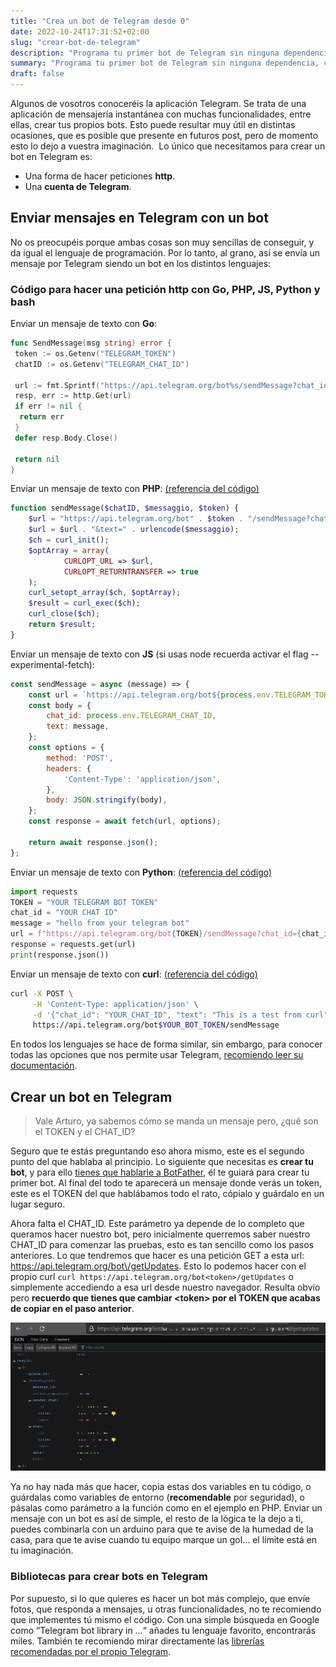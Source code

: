 ```yaml
---
title: "Crea un bot de Telegram desde 0"
date: 2022-10-24T17:31:52+02:00
slug: "crear-bot-de-telegram"
description: "Programa tu primer bot de Telegram sin ninguna dependencia, con puro código."
summary: "Programa tu primer bot de Telegram sin ninguna dependencia, con puro código."
draft: false
---
```


Algunos de vosotros conoceréis la aplicación Telegram. Se trata de una aplicación de mensajería instantánea con muchas funcionalidades, entre ellas, crear tus propios bots. Esto puede resultar muy útil en distintas ocasiones, que es posible que presente en futuros post, pero de momento esto lo dejo a vuestra imaginación.
‌
Lo único que necesitamos para crear un bot en Telegram es:

- Una forma de hacer peticiones **http**.
- Una **cuenta de Telegram**.

## Enviar mensajes en Telegram con un bot

No os preocupéis porque ambas cosas son muy sencillas de conseguir, y da igual el lenguaje de programación. Por lo tanto, al grano, así se envía un mensaje por Telegram siendo un bot en los distintos lenguajes:

### Código para hacer una petición http con Go, PHP, JS, Python y bash

Enviar un mensaje de texto con **Go**:

```go
func SendMessage(msg string) error {
 token := os.Getenv("TELEGRAM_TOKEN")
 chatID := os.Getenv("TELEGRAM_CHAT_ID")

 url := fmt.Sprintf("https://api.telegram.org/bot%s/sendMessage?chat_id=%s&text=%s", token, chatID, msg)
 resp, err := http.Get(url)
 if err != nil {
  return err
 }
 defer resp.Body.Close()

 return nil
}
```

Enviar un mensaje de texto con **PHP**: [(referencia del código)](https://stackoverflow.com/a/32875341)

```php
function sendMessage($chatID, $messaggio, $token) {
    $url = "https://api.telegram.org/bot" . $token . "/sendMessage?chat_id=" . $chatID;
    $url = $url . "&text=" . urlencode($messaggio);
    $ch = curl_init();
    $optArray = array(
            CURLOPT_URL => $url,
            CURLOPT_RETURNTRANSFER => true
    );
    curl_setopt_array($ch, $optArray);
    $result = curl_exec($ch);
    curl_close($ch);
    return $result;
}
```

Enviar un mensaje de texto con **JS** (si usas node recuerda activar el flag --experimental-fetch):

```javascript
const sendMessage = async (message) => {
    const url = `https://api.telegram.org/bot${process.env.TELEGRAM_TOKEN}/sendMessage`;
    const body = {
        chat_id: process.env.TELEGRAM_CHAT_ID,
        text: message,
    };
    const options = {
        method: 'POST',
        headers: {
            'Content-Type': 'application/json',
        },
        body: JSON.stringify(body),
    };
    const response = await fetch(url, options);

    return await response.json();
};
```

Enviar un mensaje de texto con **Python**: [(referencia del código)](https://medium.com/codex/using-python-to-send-telegram-messages-in-3-simple-steps-419a8b5e5e2)

```python
import requests
TOKEN = "YOUR TELEGRAM BOT TOKEN"
chat_id = "YOUR CHAT ID"
message = "hello from your telegram bot"
url = f"https://api.telegram.org/bot{TOKEN}/sendMessage?chat_id={chat_id}&text={message}"
response = requests.get(url)
print(response.json())
```

Enviar un mensaje de texto con **curl**: [(referencia del código)](https://gist.github.com/dideler/85de4d64f66c1966788c1b2304b9caf1)

```bash
curl -X POST \
     -H 'Content-Type: application/json' \
     -d '{"chat_id": "YOUR_CHAT_ID", "text": "This is a test from curl"}' \
     https://api.telegram.org/bot$YOUR_BOT_TOKEN/sendMessage
```

En todos los lenguajes se hace de forma similar, sin embargo, para conocer todas las opciones que nos permite usar Telegram, [recomiendo leer su documentación](https://core.telegram.org/bots/api#sendmessage).

## Crear un bot en Telegram

> Vale Arturo, ya sabemos cómo se manda un mensaje pero, ¿qué son el TOKEN y el CHAT_ID?

Seguro que te estás preguntando eso ahora mismo, este es el segundo punto del que hablaba al principio. Lo siguiente que necesitas es **crear tu bot**, y para ello [tienes que hablarle a BotFather](https://t.me/BotFather), él te guiará para crear tu primer bot. Al final del todo te aparecerá un mensaje donde verás un token, este es el TOKEN del que hablábamos todo el rato, cópialo y guárdalo en un lugar seguro.

Ahora falta el CHAT\_ID. Este parámetro ya depende de lo completo que queramos hacer nuestro bot, pero inicialmente querremos saber nuestro CHAT\_ID para comenzar las pruebas, esto es tan sencillo como los pasos anteriores. Lo que tendremos que hacer es una petición GET a esta url: [https://api.telegram.org/bot\<token>/getUpdates](https://api.telegram.org/bot%3Ctoken%3E/getUpdates). Esto lo podemos hacer con el propio curl `curl https://api.telegram.org/bot<token>/getUpdates` o simplemente accediendo a esa url desde nuestro navegador. Resulta obvio pero **recuerdo que tienes que cambiar \<token> por el TOKEN que acabas de copiar en el paso anterior**.

![Obtener el ChatID](https://github.com/arturo-source/check-webpage-change/blob/main/images/get-chatid.png?raw=true)

Ya no hay nada más que hacer, copia estas dos variables en tu código, o guárdalas como variables de entorno (**recomendable** por seguridad), o pásalas como parámetro a la función como en el ejemplo en PHP. Enviar un mensaje con un bot es así de simple, el resto de la lógica te la dejo a ti, puedes combinarla con un arduino para que te avise de la humedad de la casa, para que te avise cuando tu equipo marque un gol… el límite está en tu imaginación.

### Bibliotecas para crear bots en Telegram

Por supuesto, si lo que quieres es hacer un bot más complejo, que envíe fotos, que responda a mensajes, u otras funcionalidades, no te recomiendo que implementes tú mismo el código. Con una simple búsqueda en Google como “Telegram bot library in …“ añades tu lenguaje favorito, encontrarás miles. También te recomiendo mirar directamente las [librerías recomendadas por el propio Telegram](https://core.telegram.org/bots/samples).
